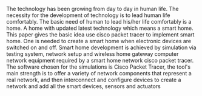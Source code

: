 The technology has been growing from day to day in human life. The necessity for
the development of technology is to lead human life comfortably. The basic need of
human to lead his/her life comfortably is a home. A home with updated latest
technology which means a smart home. This paper gives the basic idea use cisco
packet tracer to implement smart home. One is needed to create a smart home when
electronic devices are switched on and off. Smart home development is achieved by
simulation via testing system, network setup and wireless home gateway computer
network equipment required by a smart home network cisco packet tracer. The
software chosen for the simulations is Cisco Packet Tracer, the tool's main strength
is to offer a variety of network components that represent a real network, and then
interconnect and configure devices to create a network and add all the smart devices,
sensors and actuators
